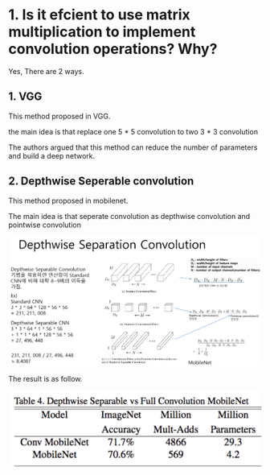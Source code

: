 # 1. Is it efcient to use matrix multiplication to implement convolution operations? Why?

Yes, There are 2 ways.

## 1. VGG

This method proposed in VGG.

the main idea is that replace one 5 * 5 convolution to two 3 * 3 convolution

The authors argued that this method can reduce the number of parameters and build a deep network.

## 2. Depthwise Seperable convolution

This method proposed in mobilenet. 

The main idea is that seperate convolution as depthwise convolution and pointwise convolution

<img src="./Assignment_7_figs/aaaas.PNG"> 

The result is as follow.

<img src="./Assignment_7_figs/asd.PNG"> 
